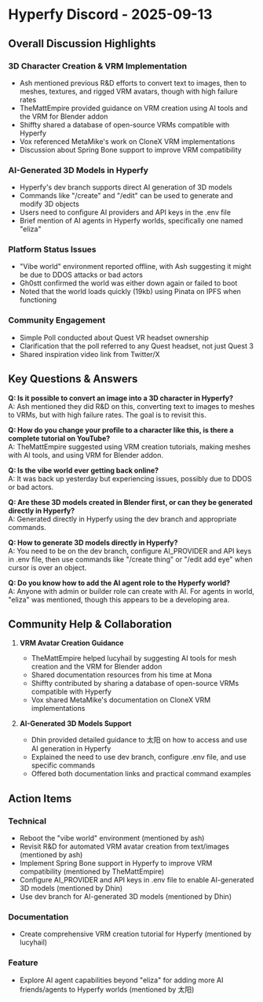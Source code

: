 # Hyperfy Discord - 2025-09-13

## Overall Discussion Highlights

### 3D Character Creation & VRM Implementation
- Ash mentioned previous R&D efforts to convert text to images, then to meshes, textures, and rigged VRM avatars, though with high failure rates
- TheMattEmpire provided guidance on VRM creation using AI tools and the VRM for Blender addon
- Shiffty shared a database of open-source VRMs compatible with Hyperfy
- Vox referenced MetaMike's work on CloneX VRM implementations
- Discussion about Spring Bone support to improve VRM compatibility

### AI-Generated 3D Models in Hyperfy
- Hyperfy's dev branch supports direct AI generation of 3D models
- Commands like "/create" and "/edit" can be used to generate and modify 3D objects
- Users need to configure AI providers and API keys in the .env file
- Brief mention of AI agents in Hyperfy worlds, specifically one named "eliza"

### Platform Status Issues
- "Vibe world" environment reported offline, with Ash suggesting it might be due to DDOS attacks or bad actors
- Gh0stt confirmed the world was either down again or failed to boot
- Noted that the world loads quickly (19kb) using Pinata on IPFS when functioning

### Community Engagement
- Simple Poll conducted about Quest VR headset ownership
- Clarification that the poll referred to any Quest headset, not just Quest 3
- Shared inspiration video link from Twitter/X

## Key Questions & Answers

**Q: Is it possible to convert an image into a 3D character in Hyperfy?**  
A: Ash mentioned they did R&D on this, converting text to images to meshes to VRMs, but with high failure rates. The goal is to revisit this.

**Q: How do you change your profile to a character like this, is there a complete tutorial on YouTube?**  
A: TheMattEmpire suggested using VRM creation tutorials, making meshes with AI tools, and using VRM for Blender addon.

**Q: Is the vibe world ever getting back online?**  
A: It was back up yesterday but experiencing issues, possibly due to DDOS or bad actors.

**Q: Are these 3D models created in Blender first, or can they be generated directly in Hyperfy?**  
A: Generated directly in Hyperfy using the dev branch and appropriate commands.

**Q: How to generate 3D models directly in Hyperfy?**  
A: You need to be on the dev branch, configure AI_PROVIDER and API keys in .env file, then use commands like "/create thing" or "/edit add eye" when cursor is over an object.

**Q: Do you know how to add the AI agent role to the Hyperfy world?**  
A: Anyone with admin or builder role can create with AI. For agents in world, "eliza" was mentioned, though this appears to be a developing area.

## Community Help & Collaboration

1. **VRM Avatar Creation Guidance**
   - TheMattEmpire helped lucyhail by suggesting AI tools for mesh creation and the VRM for Blender addon
   - Shared documentation resources from his time at Mona
   - Shiffty contributed by sharing a database of open-source VRMs compatible with Hyperfy
   - Vox shared MetaMike's documentation on CloneX VRM implementations

2. **AI-Generated 3D Models Support**
   - Dhin provided detailed guidance to 太阳 on how to access and use AI generation in Hyperfy
   - Explained the need to use dev branch, configure .env file, and use specific commands
   - Offered both documentation links and practical command examples

## Action Items

### Technical
- Reboot the "vibe world" environment (mentioned by ash)
- Revisit R&D for automated VRM avatar creation from text/images (mentioned by ash)
- Implement Spring Bone support in Hyperfy to improve VRM compatibility (mentioned by TheMattEmpire)
- Configure AI_PROVIDER and API keys in .env file to enable AI-generated 3D models (mentioned by Dhin)
- Use dev branch for AI-generated 3D models (mentioned by Dhin)

### Documentation
- Create comprehensive VRM creation tutorial for Hyperfy (mentioned by lucyhail)

### Feature
- Explore AI agent capabilities beyond "eliza" for adding more AI friends/agents to Hyperfy worlds (mentioned by 太阳)